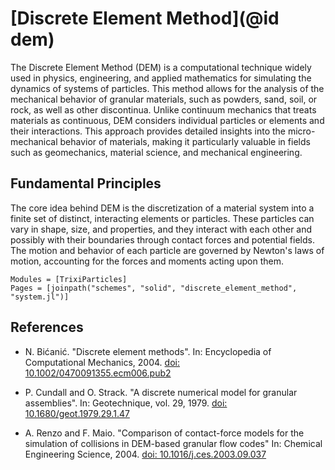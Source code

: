 # [Discrete Element Method](@id dem)
The Discrete Element Method (DEM) is a computational technique widely used in physics, engineering,
and applied mathematics for simulating the dynamics of systems of particles. This method allows
for the analysis of the mechanical behavior of granular materials, such as powders, sand, soil, or rock,
as well as other discontinua. Unlike continuum mechanics that treats materials as continuous, DEM
considers individual particles or elements and their interactions. This approach provides detailed insights
into the micro-mechanical behavior of materials, making it particularly valuable in fields such as
geomechanics, material science, and mechanical engineering.

## Fundamental Principles
The core idea behind DEM is the discretization of a material system into a finite set of distinct,
interacting elements or particles. These particles can vary in shape, size, and properties, and 
they interact with each other and possibly with their boundaries through contact forces and potential fields.
The motion and behavior of each particle are governed by Newton's laws of motion, accounting for the forces
and moments acting upon them.

```@autodocs
Modules = [TrixiParticles]
Pages = [joinpath("schemes", "solid", "discrete_element_method", "system.jl")]
```

## References
- N. Bićanić. "Discrete element methods". 
  In: Encyclopedia of Computational Mechanics, 2004.
  [doi: 10.1002/0470091355.ecm006.pub2](https://doi.org/10.1002/0470091355.ecm006.pub2)

- P. Cundall and O. Strack. "A discrete numerical model for granular assemblies". 
  In: Geotechnique, vol. 29, 1979.
  [doi: 10.1680/geot.1979.29.1.47](https://doi.org/10.1680/geot.1979.29.1.47)

- A. Renzo and F. Maio. "Comparison of contact-force models for the simulation of collisions in DEM-based granular flow codes"
  In: Chemical Engineering Science, 2004.
  [doi: 10.1016/j.ces.2003.09.037](https://doi.org/10.1016/j.ces.2003.09.037)

